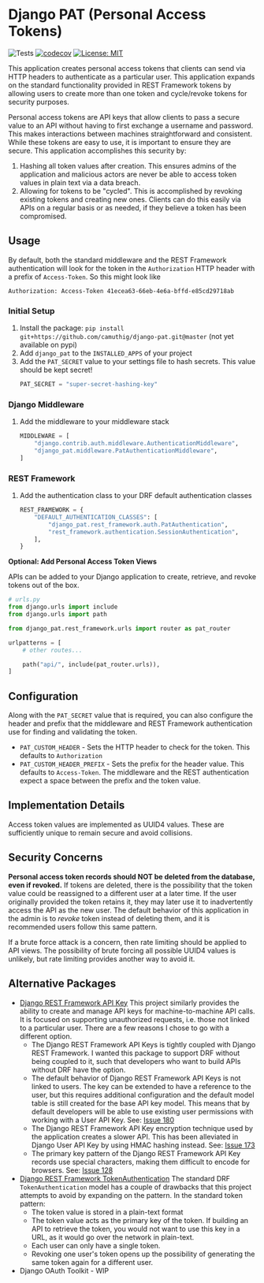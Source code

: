 # Django PAT (Personal Access Tokens)

![Tests](https://github.com/camuthig/django-pat/actions/workflows/ci.yml/badge.svg)
[![codecov](https://codecov.io/gh/camuthig/django-pat/branch/main/graph/badge.svg?token=GAGIIZXC95)](https://codecov.io/gh/camuthig/django-pat)
[![License: MIT](https://img.shields.io/badge/License-MIT-yellow.svg)](https://opensource.org/licenses/MIT)

This application creates personal access tokens that clients can send via HTTP headers to authenticate as a particular user.
This application expands on the standard functionality provided in REST Framework tokens by allowing users to create
more than one token and cycle/revoke tokens for security purposes.

Personal access tokens are API keys that allow clients to pass a secure value to an API without having to first exchange
a username and password. This  makes interactions between machines straightforward and consistent. While these tokens are 
easy to use, it is important to ensure they are secure. This application accomplishes this security by:

1. Hashing all token values after creation. This ensures admins of the application and malicious actors are never be able
   to access token values in plain text via a data breach.
2. Allowing for tokens to be "cycled". This is accomplished by revoking existing tokens and creating new ones. Clients
   can do this easily via APIs on a regular basis or as needed, if they believe a token has been compromised.

## Usage

By default, both the standard middleware and the REST Framework authentication will look for the token in the
`Authorization` HTTP header with a prefix of `Access-Token`. So this might look like

```
Authorization: Access-Token 41ecea63-66eb-4e6a-bffd-e85cd29718ab
```

### Initial Setup
1. Install the package: `pip install git+https://github.com/camuthig/django-pat.git@master` (not yet available on pypi)
2. Add `django_pat` to the `INSTALLED_APPS` of your project
3. Add the `PAT_SECRET` value to your settings file to hash secrets. This value should be kept secret!
    ```python
    PAT_SECRET = "super-secret-hashing-key"
    ```


### Django Middleware

1. Add the middleware to your middleware stack
   ```python
   MIDDLEWARE = [
       "django.contrib.auth.middleware.AuthenticationMiddleware",
       "django_pat.middleware.PatAuthenticationMiddleware",
   ]
   ```

### REST Framework

1. Add the authentication class to your DRF default authentication classes
   ```python
   REST_FRAMEWORK = {
       "DEFAULT_AUTHENTICATION_CLASSES": [
           "django_pat.rest_framework.auth.PatAuthentication",
           "rest_framework.authentication.SessionAuthentication",
       ],
   }
   ```

**Optional: Add Personal Access Token Views**

APIs can be added to your Django application to create, retrieve, and revoke tokens out of the box.

```python
# urls.py
from django.urls import include
from django.urls import path

from django_pat.rest_framework.urls import router as pat_router

urlpatterns = [
    # other routes...

    path("api/", include(pat_router.urls)),
]
```

## Configuration

Along with the `PAT_SECRET` value that is required, you can also configure the header and prefix that the
middleware and REST Framework authentication use for finding and validating the token.

* `PAT_CUSTOM_HEADER` - Sets the HTTP header to check for the token. This defaults to `Authorization`
* `PAT_CUSTOM_HEADER_PREFIX` - Sets the prefix for the header value. This defaults to `Access-Token`. The middleware
    and the REST authentication expect a space between the prefix and the token value.

## Implementation Details

Access token values are implemented as UUID4 values. These are sufficiently unique to remain secure and avoid collisions.

## Security Concerns

**Personal access token records should NOT be deleted from the database, even if revoked.** If tokens are deleted, there is the
possibility that the token value could be reassigned to a different user at a later time. If the user originally provided
the token retains it, they may later use it to inadvertently access the API as the new user. The default behavior of this
application in the admin is to _revoke_ token instead of deleting them, and it is recommended users follow this same
pattern.

If a brute force attack is a concern, then rate limiting should be applied to API views. The possibility of brute
forcing all possible UUID4 values is unlikely, but rate limiting provides another way to avoid it.

## Alternative Packages

* [Django REST Framework API Key](https://florimondmanca.github.io/djangorestframework-api-key/guide/) This project
  similarly provides the ability to create and manage API keys for machine-to-machine API calls. It is focused on
  supporting unauthorized requests, i.e. those not linked to a particular user. There are a few reasons I chose to go
  with a different option.
  * The Django REST Framework API Keys is tightly coupled with Django REST Framework. I wanted this package to support
    DRF without being coupled to it, such that developers who want to build APIs without DRF have the option.
  * The default behavior of Django REST Framework API Keys is not linked to users. The key can be extended to have a
    reference to the user, but this requires additional configuration and the default model table is still created for
    the base API key model. This means that by default developers will be able to use existing user permissions with
    working with a User API Key. See: [Issue 180](https://github.com/florimondmanca/djangorestframework-api-key/issues/180)
  * The Django REST Framework API Key encryption technique used by the application creates a slower API. This has been
    alleviated in Django User API Key by using HMAC hashing instead. See:
    [Issue 173](https://github.com/florimondmanca/djangorestframework-api-key/issues/173)
  * The primary key pattern of the Django REST Framework API Key records use special characters, making them difficult
    to encode for browsers. See: [Issue 128](https://github.com/florimondmanca/djangorestframework-api-key/issues/128)
* [Django REST Framework TokenAuthentication](https://www.django-rest-framework.org/api-guide/authentication/#tokenauthentication)
  The standard DRF `TokenAuthentication` model has a couple of drawbacks that this project attempts to avoid by
  expanding on the pattern. In the standard token pattern:
  * The token value is stored in a plain-text format
  * The token value acts as the primary key of the token. If building an API to retrieve the token, you would not
    want to use this key in a URL, as it would go over the network in plain-text.
  * Each user can only have a single token.
  * Revoking one user's token opens up the possibility of generating the same token again for a different user.
* Django OAuth Toolkit - WIP
